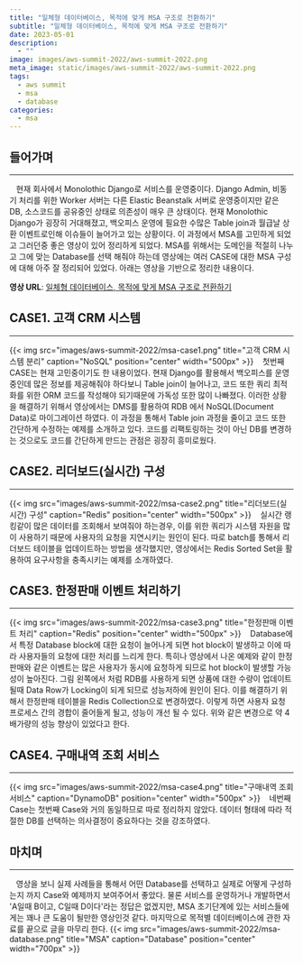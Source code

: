 ```yaml
---
title: "일체형 데이터베이스, 목적에 맞게 MSA 구조로 전환하기"
subtitle: "일체형 데이터베이스, 목적에 맞게 MSA 구조로 전환하기"
date: 2023-05-01
description:
  - ""
image: images/aws-summit-2022/aws-summit-2022.png
meta_image: static/images/aws-summit-2022/aws-summit-2022.png
tags:
  - aws summit
  - msa
  - database
categories:
  - msa
---
```


## 들어가며

---

&nbsp;&nbsp;&nbsp;현재 회사에서 Monolothic Django로 서비스를 운영중이다. Django Admin, 비동기 처리를 위한 Worker 서버는 다른 Elastic Beanstalk 서버로 운영중이지만 같은 DB, 소스코드를 공유중인 상태로 의존성이 매우 큰 상태이다. 현재 Monolothic Django가 굉장히 거대해졌고, 백오피스 운영에 필요한 수많은 Table join과 월급날 상환 이벤트로인해 이슈들이 늘어가고 있는 상황이다. 이 과정에서 MSA를 고민하게 되었고 그러던중 좋은 영상이 있어 정리하게 되었다. MSA를 위해서는 도메인을 적절히 나누고 그에 맞는 Database를 선택 해줘야 하는데 영상에는 여러 CASE에 대한 MSA 구성에 대해 아주 잘 정리되어 있었다. 아래는 영상을 기반으로 정리한 내용이다.

**영상 URL**: <a href="https://www.youtube.com/watch?v=R4-mC4D_JN4" target="_blank">일체형 데이터베이스, 목적에 맞게 MSA 구조로 전환하기</a>

## CASE1. 고객 CRM 시스템

---

{{< img src="images/aws-summit-2022/msa-case1.png" title="고객 CRM 시스템 분리" caption="NoSQL" position="center" width="500px" >}}
&nbsp;&nbsp;&nbsp;첫번째 CASE는 현재 고민중이기도 한 내용이었다. 현재 Django를 활용해서 백오피스를 운영중인데 많은 정보를 제공해줘야 하다보니 Table join이 늘어나고, 코드 또한 쿼리 최적화를 위한 ORM 코드를 작성해야 되기때문에 가독성 또한 많이 나빠졌다. 이러한 상황을 해결하기 위해서 영상에서는 DMS를 활용하여 RDB 에서 NoSQL(Document Data)로 마이그레이션 하였다. 이 과정을 통해서 Table join 과정을 줄이고 코드 또한 간단하게 수정하는 예제를 소개하고 있다. 코드를 리팩토링하는 것이 아닌 DB를 변경하는 것으로도 코드를 간단하게 만드는 관점은 굉장히 흥미로웠다.

## CASE2. 리더보드(실시간) 구성

---

{{< img src="images/aws-summit-2022/msa-case2.png" title="리더보드(실시간) 구성" caption="Redis" position="center" width="500px" >}}
&nbsp;&nbsp;&nbsp;실시간 랭킹같이 많은 데이터를 조회해서 보여줘야 하는경우, 이를 위한 쿼리가 시스템 자원을 많이 사용하기 때문에 사용자의 요청을 지연시키는 원인이 된다. 따로 batch를 통해서 리더보드 테이블을 업데이트하는 방법을 생각했지만, 영상에서는 Redis Sorted Set을 활용하여 요구사항을 충족시키는 예제를 소개하였다.

## CASE3. 한정판매 이벤트 처리하기

---

{{< img src="images/aws-summit-2022/msa-case3.png" title="한정판매 이벤트 처리" caption="Redis" position="center" width="500px" >}}
&nbsp;&nbsp;&nbsp;Database에서 특정 Database block에 대한 요청이 늘어나게 되면 hot block이 발생하고 이에 따라 사용자들의 요청에 대한 처리를 느리게 한다. 특히나 영상에서 나온 예제와 같이 한정판매와 같은 이벤트는 많은 사용자가 동시에 요청하게 되므로 hot block이 발생할 가능성이 높아진다. 그림 왼쪽에서 처럼 RDB를 사용하게 되면 상품에 대한 수량이 업데이트 될때 Data Row가 Locking이 되게 되므로 성능저하에 원인이 된다. 이를 해결하기 위해서 한정판매 테이블을 Redis Collection으로 변경하였다. 이렇게 하면 사용자 요청 프로세스 간의 경합이 줄어들게 될고, 성능이 개선 될 수 있다. 위와 같은 변경으로 약 4배가량의 성능 향상이 있었다고 한다.

## CASE4. 구매내역 조회 서비스

---

{{< img src="images/aws-summit-2022/msa-case4.png" title="구매내역 조회 서비스" caption="DynamoDB" position="center" width="500px" >}}
&nbsp;&nbsp;&nbsp;네번째 Case는 첫번째 Case와 거의 동일하므로 따로 정리하지 않았다. 데이터 형태에 따라 적절한 DB를 선택하는 의사결정이 중요하다는 것을 강조하였다.

## 마치며

---

&nbsp;&nbsp;&nbsp;영상을 보니 실제 사례들을 통해서 어떤 Database를 선택하고 실제로 어떻게 구성하는지 까지 Case와 예제까지 보여주어서 좋았다. 물론 서비스를 운영하거나 개발하면서 'A일때 B이고, C일때 D이다'라는 정답은 없겠지만, MSA 초기단계에 있는 서비스들에게는 꽤나 큰 도움이 될만한 영상인것 같다. 마지막으로 목적별 데이터베이스에 관한 자료를 끝으로 글을 마무리 한다.
{{< img src="images/aws-summit-2022/msa-database.png" title="MSA" caption="Database" position="center" width="700px" >}}
